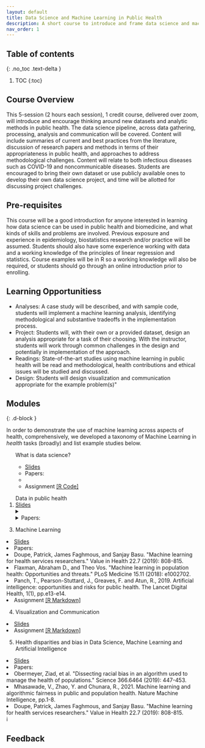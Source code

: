 ```yaml
---
layout: default
title: Data Science and Machine Learning in Public Health
description: A short course to introduce and frame data science and machine learning skills within the principles and priorities of public health. 
nav_order: 1
---
```



<!--
This repository contains information about the tutorial [Machine Learning in Population and Public Health: challenges and opportunites](https://www.chilconference.org/tutorial_b.html) at [ACM Conference on Health, Information and Learning, 2020](https://www.chilconference.org/index.html). A full summary of the tutorial is provided in [this document](./docs/ACM_chil_tutorial_summary.pdf). Citation: <br/>
**Mhasawade, Vishwali, Yuan Zhao, and Rumi Chunara. “Machine Learning in Population and Public Health.” ArXiv:2008.07278 [Cs], July 21, 2020. [http://arxiv.org/abs/2008.07278](http://arxiv.org/abs/2008.07278).**

[Tutorial video found here.](https://slideslive.com/38931964/machine-learning-in-population-and-public-health-challenges-and-opportunities)

-->
## Table of contents
{: .no_toc .text-delta }

1. TOC
{:toc}

## Course Overview
This 5-session (2 hours each session), 1 credit course, delivered over zoom, will introduce and encourage thinking around new datasets and analytic  methods in public health. The data science pipeline, across data gathering, processing, analysis and communication will be covered. Content will include summaries of current and best practices from the literature, discussion of research papers and methods in terms of their appropriateness in public health, and approaches to address methodological challenges. Content will relate to both infectious diseases such as COVID-19 and noncommunicable diseases. Students are encouraged to bring their own dataset or use publicly available ones to develop their own data science project, and time will be allotted for discussing project challenges.

## Pre-requisites
This course will be a good introduction for anyone interested in learning how data science can be used in public health and biomedicine, and what kinds of skills and problems are involved. Previous exposure and experience in epidemiology, biostatistics research and/or practice will be assumed. Students should also have some experience working with data and a working knowledge of the principles of linear regression and statistics. Course examples will be in R so a working knowledge will also be required, or students should go through an online introduction prior to enrolling.

## Learning Opportunitiess
<ul>
<li>Analyses: A case study will be described, and with sample code, students will implement a machine learning analysis, identifying methodological and substantive tradeoffs in the implementation process.
</li>
<li>Project: Students will, with their own or a provided dataset, design an analysis appropriate for a task of their choosing. With the instructor, students will work through common challenges in the design and potentially in implementation of the approach.
</li>
<li>Readings: State-of-the-art studies using machine learning in public health will be read and methodological, health contributions and ethical issues will be studied and discussed.
</li>
<li>Design: Students will design visualization and communication appropriate for the example
problem(s)"
</li>
</ul>
<!--
-->

## Modules
{: .d-block }

In order to demonstrate the use of machine learning across aspects of health, comprehensively, we developed a taxonomy of Machine Learning in <i>health</i> tasks (broadly) and list example studies below.

<ol>
What is data science?
<ul style="PADDING-LEFT: 25px">
<li> <a href="https://www.nature.com/articles/nature12060?page=32">Slides</a></li>
<li> Papers: <li> </li></li>
<li> Assignment <a href="https://www.nyu.edu">[R Code]</a></li>
</ul>
</ol>

<ol> 
Data in public health
<li> <a href="https://www.nyu.edu">Slides</a></li>
<details>
<summary><li> Papers:</summary> 
<li> Chan, Yu-Feng Yvonne, et al. "The Asthma Mobile Health Study, a large-scale clinical observational
study using ResearchKit." Nature biotechnology 35.4 (2017): 354.</li>
<li>Feng, Shuo, Karen A. Grépin, and Rumi Chunara. "Tracking health seeking behavior during an Ebola
outbreak via mobile phones and SMS." NPJ digital medicine 1.1 (2018): 1-8.</li>
<li>Zhao, Y., Wood, E.P., Mirin, N., Cook, S.H. and Chunara, R., 2021. Social Determinants in Machine Learning Cardiovascular Disease Prediction Models: A Systematic Review. American Journal of Preventive Medicine.</li>
</li>
</details>
</ol>

3. Machine Learning
<li> <a href="https://www.nature.com/articles/nature12060?page=32">Slides</a></li>
<li> Papers: 
<li> Doupe, Patrick, James Faghmous, and Sanjay Basu. "Machine learning for health services
researchers." Value in Health 22.7 (2019): 808-815.</li>
<li> Flaxman, Abraham D., and Theo Vos. "Machine learning in population health: Opportunities and
threats." PLoS Medicine 15.11 (2018): e1002702. </li>
<li> Panch, T., Pearson-Stuttard, J., Greaves, F. and Atun, R., 2019. Artificial intelligence: opportunities and risks for public health. The Lancet Digital Health, 1(1), pp.e13-e14.</li> 
</li>
<li> Assignment <a href="https://www.nyu.edu">[R Markdown]</a></li>
</details>

4. Visualization and Communication
<li> <a href="https://www.nature.com/articles/nature12060?page=32">Slides</a></li>
<li> Assignment <a href="www.nyu.edu">[R Markdown]</a></li>

5. Health disparities and bias in Data Science, Machine Learning and Artificial Intelligence
<li> <a href="https://www.nature.com/articles/nature12060?page=32">Slides</a></li>
<li> Papers: 
<li> Obermeyer, Ziad, et al. "Dissecting racial bias in an algorithm used to manage the health of
populations." Science 366.6464 (2019): 447-453.</li>
<li>Mhasawade, V., Zhao, Y. and Chunara, R., 2021. Machine learning and algorithmic fairness in public and population health. Nature Machine Intelligence, pp.1-8.</li>
<li>Doupe, Patrick, James Faghmous, and Sanjay Basu. "Machine learning for health services
researchers." Value in Health 22.7 (2019): 808-815.</li>
i</li>


 
## Feedback

